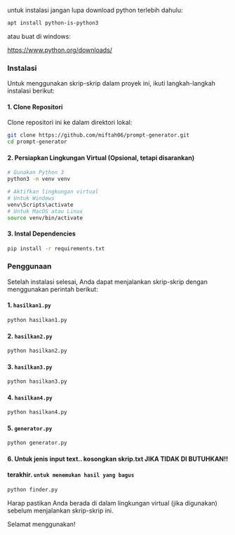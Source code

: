 untuk instalasi jangan lupa download python terlebih dahulu:

```bash
apt install python-is-python3
```
atau buat di windows:

https://www.python.org/downloads/

### Instalasi

Untuk menggunakan skrip-skrip dalam proyek ini, ikuti langkah-langkah instalasi berikut:

#### 1. Clone Repositori

Clone repositori ini ke dalam direktori lokal:

```bash
git clone https://github.com/miftah06/prompt-generator.git
cd prompt-generator
```

#### 2. Persiapkan Lingkungan Virtual (Opsional, tetapi disarankan)

```bash
# Gunakan Python 3
python3 -m venv venv

# Aktifkan lingkungan virtual
# Untuk Windows
venv\Scripts\activate
# Untuk MacOS atau Linux
source venv/bin/activate
```

#### 3. Instal Dependencies

```bash
pip install -r requirements.txt
```

### Penggunaan

Setelah instalasi selesai, Anda dapat menjalankan skrip-skrip dengan menggunakan perintah berikut:

#### 1. `hasilkan1.py`

```bash
python hasilkan1.py
```

#### 2. `hasilkan2.py`

```bash
python hasilkan2.py
```

#### 3. `hasilkan3.py`

```bash
python hasilkan3.py
```

#### 4. `hasilkan4.py`

```bash
python hasilkan4.py
```

#### 5. `generator.py`

```bash
python generator.py
```
#### 6. Untuk jenis input text.. kosongkan skrip.txt JIKA TIDAK DI BUTUHKAN!!

#### terakhir. `untuk menemukan hasil yang bagus`

```bash
python finder.py
```


Harap pastikan Anda berada di dalam lingkungan virtual (jika digunakan) sebelum menjalankan skrip-skrip ini.

Selamat menggunakan!